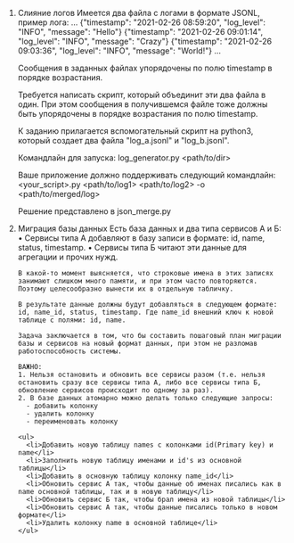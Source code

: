 <ol>
  <li> Слияние логов
    Имеется два файла с логами в формате JSONL, пример лога:
  …
  {"timestamp": "2021-02-26 08:59:20", "log_level": "INFO", "message": "Hello"}
  {"timestamp": "2021-02-26 09:01:14", "log_level": "INFO", "message": "Crazy"}
  {"timestamp": "2021-02-26 09:03:36", "log_level": "INFO", "message": "World!"}
  …

  Сообщения в заданных файлах упорядочены по полю timestamp в порядке возрастания.

  Требуется написать скрипт, который объединит эти два файла в один.
  При этом сообщения в получившемся файле тоже должны быть упорядочены в порядке возрастания по полю timestamp.

  К заданию прилагается вспомогательный скрипт на python3, который создает два файла "log_a.jsonl" и "log_b.jsonl".

  Командлайн для запуска: 
  log_generator.py <path/to/dir>

  Ваше приложение должно поддерживать следующий командлайн:
  <your_script>.py <path/to/log1> <path/to/log2> -o <path/to/merged/log>

  Решение представлено в json_merge.py</li>

  <li> Миграция базы данных
        Есть база данных и два типа сервисов А и Б:
    •	Сервисы типа А добавляют в базу записи в формате: id, name, status, timestamp.
    •	Сервисы типа Б читают эти данные для агрегации и прочих нужд.

    В какой-то момент выясняется, что строковые имена в этих записях занимают слишком много памяти, и при этом часто повторяются. Поэтому целесообразно вынести их в отдельную табличку.

    В результате данные должны будут добавляться в следующем формате: id, name_id, status, timestamp. Где name_id внешний ключ к новой таблице с полями: id, name.

    Задача заключается в том, что бы составить пошаговый план миграции базы и сервисов на новый формат данных, при этом не разломав работоспособность системы.

    ВАЖНО: 
    1. Нельзя остановить и обновить все сервисы разом (т.е. нельзя остановить сразу все сервисы типа А, либо все сервисы типа Б, обновление сервисов происходит по одному за раз).
    2. В базе данных атомарно можно делать только следующие запросы:
      - добавить колонку
      - удалить колонку
      - переименовать колонку

    <ul>
      <li>Добавить новую таблицу names с колонками id(Primary key) и name</li>
      <li>Заполнить новую таблицу именами и id's из основной таблицы</li>
      <li>Добавить в основную таблицу колонку name_id</li>
      <li>Обновить сервис А так, чтобы данные об именах писались как в name основной таблицы, так и в новую таблицу</li>
      <li>Обновить сервис Б так, чтобы брал имена из новой таблицы</li>
      <li>Обновить сервис А так, чтобы данные писались только в новом формате</li>
      <li>Удалить колонку name в основной таблице</li>
    </ul>
</li>
<ol>
